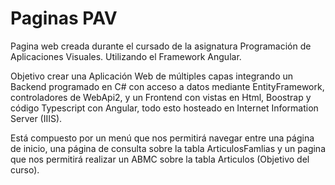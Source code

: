 # Paginas PAV
Pagina web creada durante el cursado de la asignatura Programación de Aplicaciones Visuales. Utilizando el Framework Angular.

Objetivo crear una Aplicación Web de múltiples capas integrando un Backend programado en C# con acceso a datos mediante EntityFramework, controladores de WebApi2, y un Frontend con vistas en Html, Boostrap y código Typescript con Angular, todo esto hosteado en Internet Information Server (IIIS).

Está compuesto por un menú que nos permitirá navegar entre una página de inicio, una página de consulta sobre la tabla ArticulosFamlias y un pagina que nos permitirá realizar un ABMC sobre la tabla Articulos (Objetivo del curso).
